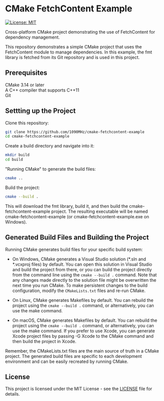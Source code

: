 
# CMake FetchContent Example  

[![License: MIT](https://img.shields.io/badge/License-MIT-yellow.svg)](https://opensource.org/licenses/MIT)

Cross-platform CMake project demonstrating the use of FetchContent for dependency management.

This repository demonstrates a simple CMake project that uses the FetchContent module to manage dependencies. In this example, the fmt library is fetched from its Git repository and is used in this project.

## Prerequisites  

CMake 3.14 or later  
A C++ compiler that supports C++11  
Git

## Settting up the Project  

Clone this repository:  
```sh  
git clone https://github.com/1090MHz/cmake-fetchcontent-example
cd cmake-fetchcontent-example  
```  

Create a build directory and navigate into it:  
```sh  
mkdir build  
cd build  
```  

"Running CMake" to generate the build files:  
```sh  
cmake ..  
```  

Build the project:  
```sh  
cmake --build .  
``` 
This will download the fmt library, build it, and then build the cmake-fetchcontent-example project. The resulting executable will be named cmake-fetchcontent-example (or cmake-fetchcontent-example.exe on Windows).

## Generated Build Files and Building the Project

Running CMake generates build files for your specific build system:

- On Windows, CMake generates a Visual Studio solution (*.sln and *.vcxproj files) by default. You can open this solution in Visual Studio and build the project from there, or you can build the project directly from the command line using the `cmake --build .` command. Note that any changes made directly to the solution file might be overwritten the next time you run CMake. To make persistent changes to the build configuration, modify the `CMakeLists.txt` files and re-run CMake.

- On Linux, CMake generates Makefiles by default. You can rebuild the project using the `cmake --build .` command, or alternatively, you can use the make command.

- On macOS, CMake generates Makefiles by default. You can rebuild the project using the `cmake --build .` command, or alternatively, you can use the make command. If you prefer to use Xcode, you can generate Xcode project files by passing -G Xcode to the CMake command and then build the project in Xcode.

Remember, the CMakeLists.txt files are the main source of truth in a CMake project. The generated build files are specific to each development environment and can be easily recreated by running CMake.

## License

This project is licensed under the MIT License - see the [LICENSE](./LICENSE) file for details.